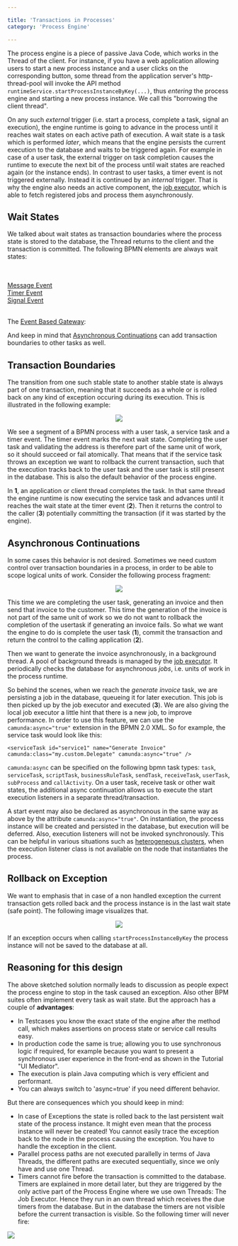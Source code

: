 ```yaml
---

title: 'Transactions in Processes'
category: 'Process Engine'

---
```


The process engine is a piece of passive Java Code, which works in the Thread of the client. For instance, if you have a web application allowing users to start a new process instance and a user clicks on the corresponding button, some thread from the application server's http-thread-pool will invoke the API method `runtimeService.startProcessInstanceByKey(...)`, thus *entering* the process engine and starting a new process instance. We call this "borrowing the client thread".


On any such *external* trigger (i.e. start a process, complete a task, signal an execution), the engine runtime is going to advance in the process until it reaches wait states on each active path of execution. A wait state is a task which is performed *later*, which means that the engine persists the current execution to the database and waits to be triggered again. For example in case of a user task, the external trigger on task completion causes the runtime to execute the next bit of the process until wait states are reached again (or the instance ends). In contrast to user tasks, a timer event is not triggered externally. Instead it is continued by an *internal* trigger. That is why the engine also needs an active component, the [job executor](ref:#process-engine-the-job-executor), which is able to fetch registered jobs and process them asynchronously.


## Wait States

 We talked about wait states as transaction boundaries where the process state is stored to the database, the Thread returns to the client and the transaction is committed. The following BPMN elements are always wait states:

<div data-bpmn-symbol="receivetask" data-bpmn-symbol-name="Receive Task">
	<a href="ref:/api-references/bpmn20/#tasks-receive-task">
	  <div id="1" title="go to Receive Task"></div>
	</a>
</div>
<br>
<div data-bpmn-symbol="usertask" data-bpmn-symbol-name="User Task">
	<a href="ref:/api-references/bpmn20/#tasks-user-task">
	  <div id="1" title="go to User Task"></div>
	</a>
</div>
<br>
<a href="ref:/api-references/bpmn20/#events-message-events"><div data-bpmn-symbol="intermediatecatchevent/message"  data-bpmn-symbol-name="Message"></div> Message Event</a><br>
<a href="ref:/api-references/bpmn20/#events-timer-events"><div data-bpmn-symbol="intermediatecatchevent/timer"  data-bpmn-symbol-name="Timer"></div> Timer Event</a><br>
<a href="ref:/api-references/bpmn20/#events-signal-events"><div data-bpmn-symbol="intermediatecatchevent/signal"  data-bpmn-symbol-name="Signal"></div> Signal Event</a><br><br>


The <a href="ref:/api-references/bpmn20/#gateways-event-based-gateway">Event Based Gateway</a>:

<div data-bpmn-diagram="implement/event-based-gateway" > </div>

And keep in mind that [Asynchronous Continuations](ref:/guides/user-guide/#process-engine-transactions-in-processes-asynchronous-continutaions) can add transaction boundaries to other tasks as well.

## Transaction Boundaries

The transition from one such stable state to another stable state is always part of one transaction, meaning that it succeeds as a whole or is rolled back on any kind of exception occuring during its execution. This is illustrated in the following example:

<center><img class="img-responsive" src="ref:asset:/guides/user-guide/assets/img/transactions-1.png"/></center>

We see a segment of a BPMN process with a user task, a service task and a timer event. The timer event marks the next wait state. Completing the user task and validating the address is therefore part of the same unit of work, so it should succeed or fail atomically. That means that if the service task throws an exception we want to rollback the current transaction, such that the execution tracks back to the user task and the user task is still present in the database. This is also the default behavior of the process engine.

In **1**, an application or client thread completes the task. In that same thread the engine runtime is now executing the service task and advances until it reaches the wait state at the timer event (**2**). Then it returns the control to the caller (**3**) potentially committing the transaction (if it was started by the engine).



## Asynchronous Continuations


In some cases this behavior is not desired. Sometimes we need custom control over transaction boundaries in a process, in order to be able to scope logical units of work. Consider the following process fragment:

<center><img class="img-responsive" src="ref:asset:/guides/user-guide/assets/img/transactions-2.png"/></center>

This time we are completing the user task, generating an invoice and then send that invoice to the customer. This time the generation of the invoice is not part of the same unit of work so we do not want to rollback the completion of the usertask if generating an invoice fails. So what we want the engine to do is complete the user task (**1**), commit the transaction and return the control to the calling application (**2**).

Then we want to generate the invoice asynchronously, in a background thread. A pool of background threads is managed by the [job executor](ref:#process-engine-the-job-executor). It periodically checks the database for asynchronous *jobs*, i.e. units of work in the process runtime.

So behind the scenes, when we reach the *generate invoice* task, we are persisting a job in the database, queueing it for later execution. This job is then picked up by the job executor and executed (**3**). We are also giving the local job executor a little hint that there is a new job, to improve performance. In order to use this feature, we can use the `camunda:async="true"` extension in the BPMN 2.0 XML. So for example, the service task would look like this:

    <serviceTask id="service1" name="Generate Invoice" camunda:class="my.custom.Delegate" camunda:async="true" />

`camunda:async` can be specified on the following bpmn task types: `task`, `serviceTask`, `scriptTask`, `businessRuleTask`, `sendTask`, `receiveTask`, `userTask`, `subProcess` and `callActivity`. On a user task, receive task or other wait states, the additional async continuation allows us to execute the start execution listeners in a separate thread/transaction.

A start event may also be declared as asynchronous in the same way as above by the attribute `camunda:async="true"`. On instantiation, the process instance will be created and persisted in the database, but execution will be deferred. Also, execution listeners will not be invoked synchronously. This can be helpful in various situations such as [heterogeneous clusters](ref:#process-engine-the-job-executor-cluster-setups), when the execution listener class is not available on the node that instantiates the process.

## Rollback on Exception

We want to emphasis that in case of a non handled exception the current transaction gets rolled back and the process instance is in the last wait state (safe point). The following image visualizes that.

<center><img class="img-responsive" src="ref:asset:/guides/user-guide/assets/img/transactions-3.png"/></center>

If an exception occurs when calling `startProcessInstanceByKey` the process instance will not be saved to the database at all.

## Reasoning for this design

The above sketched solution normally leads to discussion as people expect the process engine to stop in the task caused an exception. Also other BPM suites often implement every task as wait state. But the approach has a couple of **advantages**:

 * In Testcases you know the exact state of the engine after the method call, which makes assertions on process state or service call results easy.
 * In production code the same is true; allowing you to use synchronous logic if required, for example because you want to present a synchronous user experience in the front-end as shown in the Tutorial "UI Mediator".
 * The execution is plain Java computing which is very efficient and performant.
 * You can always switch to 'async=true' if you need different behavior.

But there are consequences which you should keep in mind:

 * In case of Exceptions the state is rolled back to the last persistent wait state of the process instance. It might even mean that the process instance will never be created! You cannot easily trace the exception back to the node in the process causing the exception. You have to handle the exception in the client.
 * Parallel process paths are not executed parallelly in terms of Java Threads, the different paths are executed sequentially, since we only have and use one Thread.
 * Timers cannot fire before the transaction is committed to the database. Timers are explained in more detail later, but they are triggered by the only active part of the Process Engine where we use own Threads: The Job Executor. Hence they run in an own thread which receives the due timers from the database. But in the database the timers are not visible before the current transaction is visible. So the following timer will never fire:

<img class="img-responsive" src="ref:asset:/guides/user-guide/assets/img/NotWorkingTimerOnServiceTimeout.png"/>
